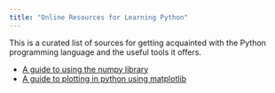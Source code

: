 ```yaml
---
title: "Online Resources for Learning Python"
---
```


This is a curated list of sources for getting acquainted with the Python programming language and the useful tools it offers.

* [A guide to using the numpy library](https://numpy.org/doc/stable/user/)
* [A guide to plotting in python using matplotlib](https://matplotlib.org/stable/tutorials/introductory/pyplot.html)
